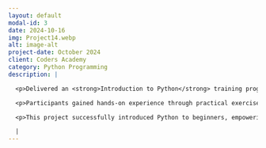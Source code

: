 ```yaml
---
layout: default
modal-id: 3
date: 2024-10-16
img: Project14.webp
alt: image-alt
project-date: October 2024
client: Coders Academy
category: Python Programming
description: |

  <p>Delivered an <strong>Introduction to Python</strong> training program for <strong>Client Name</strong>, designed to equip participants with foundational programming skills. The course covered essential Python concepts, including variables, data types, loops, functions, and file handling.</p>

  <p>Participants gained hands-on experience through practical exercises and real-world examples, enabling them to write basic Python scripts and solve programming challenges. The training also emphasized best practices for writing clean and efficient code.</p>

  <p>This project successfully introduced Python to beginners, empowering them to pursue further learning and apply their skills in various domains such as data analysis, automation, and web development.</p>

  |
---
```

